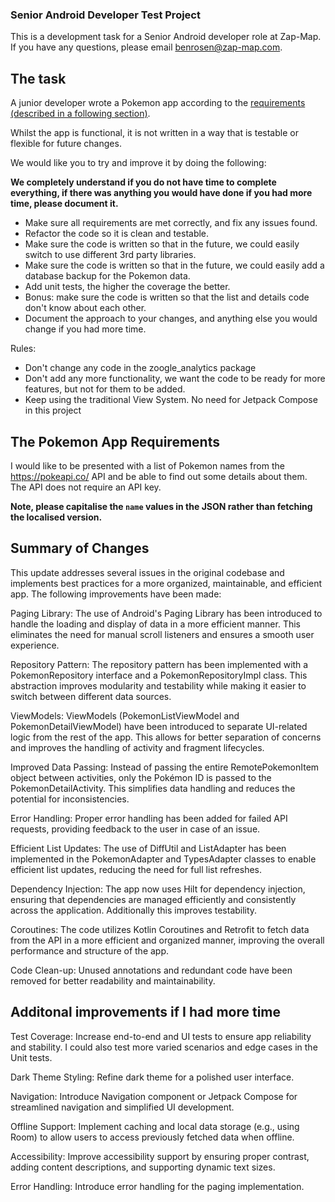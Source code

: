 ### Senior Android Developer Test Project

This is a development task for a Senior Android developer role at Zap-Map. If you have any questions, please email benrosen@zap-map.com.

## The task

A junior  developer wrote a Pokemon app according to the [requirements (described in a following section)](#the-pokemon-app-requirements).

Whilst the app is functional, it is not written in a way that is testable or flexible for future changes.

We would like you to try and improve it by doing the following:

**We completely understand if you do not have time to complete everything, if there was anything you would have done if you had more time, please document it.**

- Make sure all requirements are met correctly, and fix any issues found.
- Refactor the code so it is clean and testable.
- Make sure the code is written so that in the future, we could easily switch to use different 3rd party libraries.
- Make sure the code is written so that in the future, we could easily add a database backup for the Pokemon data.
- Add unit tests, the higher the coverage the better.
- Bonus: make sure the code is written so that the list and details code don't know about each other.
- Document the approach to your changes, and anything else you would change if you had more time.

Rules:

- Don't change any code in the zoogle_analytics package
- Don't add any more functionality, we want the code to be ready for more features, but not for them to be added.
- Keep using the traditional View System. No need for Jetpack Compose in this project

## The Pokemon App Requirements

I would like to be presented with a list of Pokemon names from the https://pokeapi.co/ API and be able to find out some details about them. The API does not require an API key.

**Note, please capitalise the `name` values in the JSON rather than fetching the localised version.**

## Summary of Changes

This update addresses several issues in the original codebase and implements best practices for a more organized, maintainable, and efficient app. The following improvements have been made:

Paging Library: The use of Android's Paging Library has been introduced to handle the loading and display of data in a more efficient manner. This eliminates the need for manual scroll listeners and ensures a smooth user experience.

Repository Pattern: The repository pattern has been implemented with a PokemonRepository interface and a PokemonRepositoryImpl class. This abstraction improves modularity and testability while making it easier to switch between different data sources.

ViewModels: ViewModels (PokemonListViewModel and PokemonDetailViewModel) have been introduced to separate UI-related logic from the rest of the app. This allows for better separation of concerns and improves the handling of activity and fragment lifecycles.

Improved Data Passing: Instead of passing the entire RemotePokemonItem object between activities, only the Pokémon ID is passed to the PokemonDetailActivity. This simplifies data handling and reduces the potential for inconsistencies.

Error Handling: Proper error handling has been added for failed API requests, providing feedback to the user in case of an issue.

Efficient List Updates: The use of DiffUtil and ListAdapter has been implemented in the PokemonAdapter and TypesAdapter classes to enable efficient list updates, reducing the need for full list refreshes.

Dependency Injection: The app now uses Hilt for dependency injection, ensuring that dependencies are managed efficiently and consistently across the application. Additionally this improves testability.

Coroutines: The code utilizes Kotlin Coroutines and Retrofit to fetch data from the API in a more efficient and organized manner, improving the overall performance and structure of the app.

Code Clean-up: Unused annotations and redundant code have been removed for better readability and maintainability.

## Additonal improvements if I had more time

Test Coverage: Increase end-to-end and UI tests to ensure app reliability and stability. I could also test more varied scenarios and edge cases in the Unit tests.

Dark Theme Styling: Refine dark theme for a polished user interface.

Navigation: Introduce Navigation component or Jetpack Compose for streamlined navigation and simplified UI development.

Offline Support: Implement caching and local data storage (e.g., using Room) to allow users to access previously fetched data when offline.

Accessibility: Improve accessibility support by ensuring proper contrast, adding content descriptions, and supporting dynamic text sizes.

Error Handling: Introduce error handling for the paging implementation.
